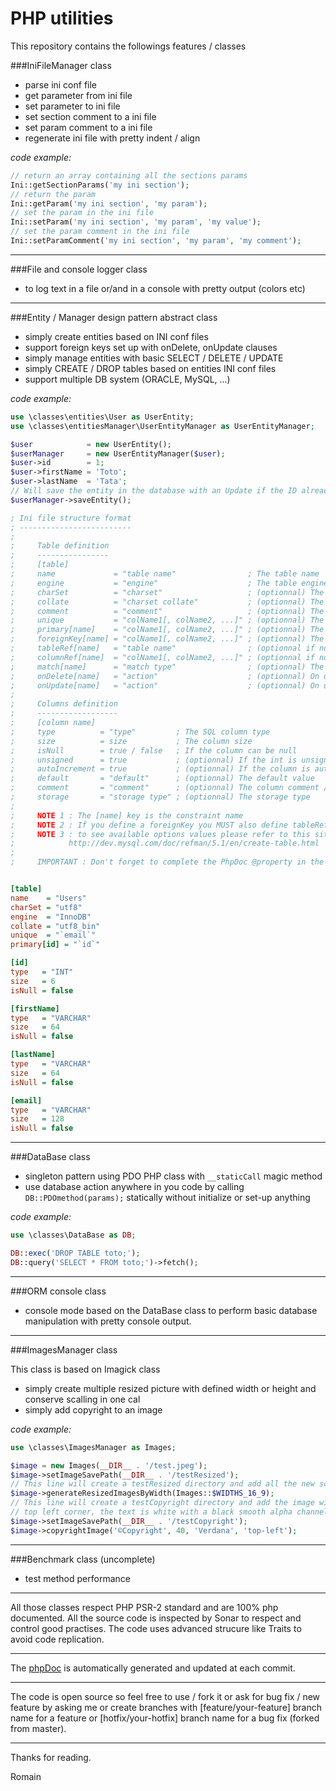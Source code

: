 # PHP utilities

This repository contains the followings features / classes

###IniFileManager class

* parse ini conf file
* get parameter from ini file
* set parameter to ini file
* set section comment to a ini file
* set param comment to a ini file
* regenerate ini file with pretty indent / align

*code example:*

```php
// return an array containing all the sections params
Ini::getSectionParams('my ini section');
// return the param
Ini::getParam('my ini section', 'my param');
// set the param in the ini file
Ini::setParam('my ini section', 'my param', 'my value');
// set the param comment in the ini file
Ini::setParamComment('my ini section', 'my param', 'my comment');
```

***

###File and console logger class

* to log text in a file or/and in a console with pretty output (colors etc)

***

###Entity / Manager design pattern abstract class

* simply create entities based on INI conf files
* support foreign keys set up with onDelete, onUpdate clauses
* simply manage entities with basic SELECT / DELETE / UPDATE
* simply CREATE / DROP tables based on entities INI conf files
* support multiple DB system (ORACLE, MySQL, ...)

*code example:*

```php
use \classes\entities\User as UserEntity;
use \classes\entitiesManager\UserEntityManager as UserEntityManager;

$user            = new UserEntity();
$userManager     = new UserEntityManager($user);
$user->id        = 1;
$user->firstName = 'Toto';
$user->lastName  = 'Tata';
// Will save the entity in the database with an Update if the ID already exist
$userManager->saveEntity();
```

```ini
; Ini file structure format
; -------------------------
;
;     Table definition
;     ----------------
;     [table]
;     name             = "table name"                ; The table name
;     engine           = "engine"                    ; The table engine
;     charSet          = "charset"                   ; (optionnal) The default charset
;     collate          = "charset collate"           ; (optionnal) The charset collate
;     comment          = "comment"                   ; (optionnal) The table comment / description
;     unique           = "colName1[, colName2, ...]" ; (optionnal) The table unique key
;     primary[name]    = "colName1[, colName2, ...]" ; (optionnal) The table primary key
;     foreignKey[name] = "colName1[, colName2, ...]" ; (optionnal) The table foreign key(s)
;     tableRef[name]   = "table name"                ; (optionnal if no foreignKey[name]) The table reference name
;     columnRef[name]  = "colName1[, colName2, ...]" ; (optionnal if no foreignKey[name]) The table reference column(s)
;     match[name]      = "match type"                ; (optionnal) The match type
;     onDelete[name]   = "action"                    ; (optionnal) On delete action
;     onUpdate[name]   = "action"                    ; (optionnal) On update action
;
;     Columns definition
;     ------------------
;     [column name]
;     type          = "type"         ; The SQL column type
;     size          = size           ; The column size
;     isNull        = true / false   ; If the column can be null
;     unsigned      = true           ; (optionnal) If the int is unsigned
;     autoIncrement = true           ; (optionnal) If the column is auto incremented
;     default       = "default"      ; (optionnal) The default value
;     comment       = "comment"      ; (optionnal) The column comment / description
;     storage       = "storage type" ; (optionnal) The storage type
;
;     NOTE 1 : The [name] key is the constraint name
;     NOTE 2 : If you define a foreignKey you MUST also define tableRef and columnRef with same constraint name
;     NOTE 3 : to see available options values please refer to this site =>
;            http://dev.mysql.com/doc/refman/5.1/en/create-table.html
;
;     IMPORTANT : Don't forget to complete the PhpDoc @property in the Entity extended class


[table]
name    = "Users"
charSet = "utf8"
engine  = "InnoDB"
collate = "utf8_bin"
unique  = "`email`"
primary[id] = "`id`"

[id]
type   = "INT"
size   = 6
isNull = false

[firstName]
type   = "VARCHAR"
size   = 64
isNull = false

[lastName]
type   = "VARCHAR"
size   = 64
isNull = false

[email]
type   = "VARCHAR"
size   = 128
isNull = false
```

***

###DataBase class

* singleton pattern using PDO PHP class with `__staticCall` magic method
* use database action anywhere in you code by calling `DB::PDOmethod(params);` statically without initialize or set-up anything

*code example:*

```php
use \classes\DataBase as DB;

DB::exec('DROP TABLE toto;');
DB::query('SELECT * FROM toto;')->fetch();
```

***

###ORM console class

* console mode based on the DataBase class to perform basic database manipulation with pretty console output.

***

###ImagesManager class

This class is based on Imagick class

* simply create multiple resized picture with defined width or height and conserve scalling in one cal
* simply add copyright to an image

*code example:*

```php
use \classes\ImagesManager as Images;

$image = new Images(__DIR__ . '/test.jpeg');
$image->setImageSavePath(__DIR__ . '/testResized');
// This line will create a testResized directory and add all the new scaled images with commons 16/9 resolution
$image->generateResizedImagesByWidth(Images::$WIDTHS_16_9);
// This line will create a testCopyright directory and add the image with a ©Copyright text in a Verdana 40px font in a
// top left corner, the text is white with a black smooth alpha channel
$image->setImageSavePath(__DIR__ . '/testCopyright');
$image->copyrightImage('©Copyright', 40, 'Verdana', 'top-left');
```

***

###Benchmark class (uncomplete)

* test method performance

***

All those classes respect PHP PSR-2 standard and are 100% php documented.
All the source code is inspected by Sonar to respect and control good practises.
The code uses advanced strucure like Traits to avoid code replication.

***

The [phpDoc](http://ziperrom1.github.io/utilities/) is automatically generated and updated at each commit.

***

The code is open source so feel free to use / fork it or ask for bug fix / new feature by asking me or create branches with [feature/your-feature] branch name for a feature or [hotfix/your-hotfix] branch name for a bug fix (forked from master).

***

Thanks for reading.

Romain
